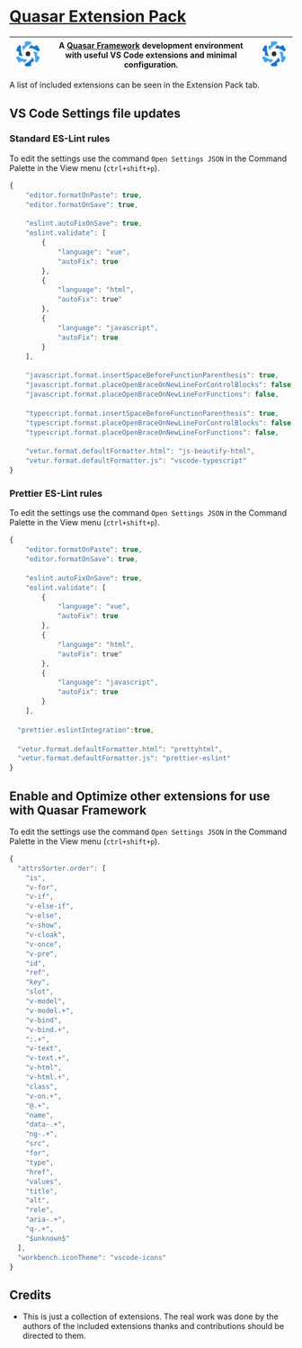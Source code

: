 
# [Quasar Extension Pack](https://marketplace.visualstudio.com/items?itemName=sskwrl.quasar-extension-pack)

[![quasar-logo](images/quasar-logo.png)](https://quasar.dev) | A [Quasar Framework](https://quasar.dev) development environment with useful VS Code extensions and minimal configuration. | [![quasar-logo](images/quasar-logo.png)](https://quasar.dev)
:-:|:-:|:-:

A list of included extensions can be seen in the Extension Pack tab.

## VS Code Settings file updates

### Standard ES-Lint rules

To edit the settings use the command `Open Settings JSON` in the Command Palette in the View menu (`ctrl+shift+p`).

```js
{
    "editor.formatOnPaste": true,
    "editor.formatOnSave": true,

    "eslint.autoFixOnSave": true,
    "eslint.validate": [
        {
            "language": "vue",
            "autoFix": true
        },
        {
            "language": "html",
            "autoFix": true"
        },
        {
            "language": "javascript",
            "autoFix": true
        }
    ],

    "javascript.format.insertSpaceBeforeFunctionParenthesis": true,
    "javascript.format.placeOpenBraceOnNewLineForControlBlocks": false,
    "javascript.format.placeOpenBraceOnNewLineForFunctions": false,

    "typescript.format.insertSpaceBeforeFunctionParenthesis": true,
    "typescript.format.placeOpenBraceOnNewLineForControlBlocks": false,
    "typescript.format.placeOpenBraceOnNewLineForFunctions": false,

    "vetur.format.defaultFormatter.html": "js-beautify-html",
    "vetur.format.defaultFormatter.js": "vscode-typescript"
}
```
### Prettier ES-Lint rules

To edit the settings use the command `Open Settings JSON` in the Command Palette in the View menu (`ctrl+shift+p`).

```js
{
    "editor.formatOnPaste": true,
    "editor.formatOnSave": true,

    "eslint.autoFixOnSave": true,
    "eslint.validate": [
        {
            "language": "vue",
            "autoFix": true
        },
        {
            "language": "html",
            "autoFix": true"
        },
        {
            "language": "javascript",
            "autoFix": true
        }
    ],

  "prettier.eslintIntegration":true,

  "vetur.format.defaultFormatter.html": "prettyhtml",
  "vetur.format.defaultFormatter.js": "prettier-eslint"
}
```


## Enable and Optimize other extensions for use with Quasar Framework

To edit the settings use the command `Open Settings JSON` in the Command Palette in the View menu (`ctrl+shift+p`).

```js
{
  "attrsSorter.order": [
    "is",
    "v-for",
    "v-if",
    "v-else-if",
    "v-else",
    "v-show",
    "v-cloak",
    "v-once",
    "v-pre",
    "id",
    "ref",
    "key",
    "slot",
    "v-model",
    "v-model.+",
    "v-bind",
    "v-bind.+",
    ":.+",
    "v-text",
    "v-text.+",
    "v-html",
    "v-html.+",
    "class",
    "v-on.+",
    "@.+",
    "name",
    "data-.+",
    "ng-.+",
    "src",
    "for",
    "type",
    "href",
    "values",
    "title",
    "alt",
    "role",
    "aria-.+",
    "q-.+",
    "$unknown$"
  ],
  "workbench.iconTheme": "vscode-icons"
}
```

## Credits

- This is just a collection of extensions.  The real work was done by the authors of the included extensions thanks and contributions should be directed to them.
